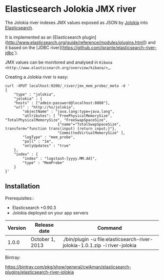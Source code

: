 Elasticsearch Jolokia JMX river
==========================================

The Jolokia river indexes JMX values exposed as JSON by [Jolokia](http://www.jolokia.org) into [Elasticsearch](http://www.elasticsearch.org>).

It is implemented as an [Elasticsearch plugin](<http://www.elasticsearch.org/guide/reference/modules/plugins.html>]) 
and it based on the [JDBC river](<https://github.com/jprante/elasticsearch-river-jdbc>`). 

JMX values can be monitored and analysed in `Kibana <http://www.elasticsearch.org/overview/kibana/>`_.


Creating a Jolokia river is easy:
```
curl -XPUT localhost:9200/_river/jmx_mem_probe/_meta -d '
{
    "type" : "jolokia",
    "jolokia" : {
    "hosts" : ["admin:password@localhost:8080"],
    "url" : "http://%s/jolokia",
        "objectName" : "java.lang:type=java.lang",
        "attributes": [ "FreePhysicalMemorySize", "TotalPhysicalMemorySize", "FreeSwapSpaceSize", 
                        {"name"="TotalSwapSpaceSize", transform="function trans(input) {return input;}"}, 
                        "CommittedVirtualMemorySize" ],
        "logType" : "mem_probe",
        "poll" : "1m",
        "onlyUpdates" : "true"
    },
    "index" : {
        "index" : "logstash-[yyyy.MM.dd]",
        "type" : "MemProbe"
    }
}'
```

Installation
------------

Prerequisites::

* Elasticsearch +0.90.3
* Jolokia deployed on your app servers

Version | Release date | Command 
--- | --- | ---
 1.0.0  | October 1, 2013 | ./bin/plugin -u file:elasticsearch-river-jolokia-1.0.1.zip -i river-jolokia 


Bintray:

https://bintray.com/pkg/show/general/cwikman/elasticsearch-plugins/elasticsearch-river-jolokia

